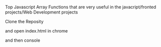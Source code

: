 Top Javascript Array Functions that are very useful in the javacript/fronted projects/Web Development projects

Clone the Reposity

and open index.html in chrome

and then console
